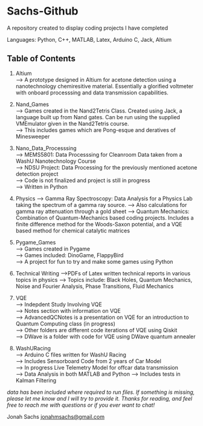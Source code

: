 # Sachs-Github
A repository created to display coding projects I have completed

Languages: Python, C++, MATLAB, Latex, Arduino C, Jack, Altium

## Table of Contents

1. Altium  
--> A prototype designed in Altium for acetone detection using a nanotechnology chemiresitive material. Essentially a glorified voltmeter with onboard processsing and data transmission capabilities.  
  
2. Nand_Games  
--> Games created in the Nand2Tetris Class. Created using Jack, a language built up from Nand gates. Can be run using the supplied VMEmulator given in the Nand2Tetris course.  
--> This includes games which are Pong-esque and deratives of Minesweeper  
  
3. Nano_Data_Processsing  
--> MEMS5801: Data Processsing for Cleanroom Data taken from a WashU Nanotechnology Course  
--> NDSU Project: Data Processing for the previously mentioned acetone detection project  
--> Code is not finalized and project is still in progress  
--> Written in Python  

4. Physics
--> Gamma Ray Spectroscopy: Data Analysis for a Physics Lab taking the spectrum of a gamma ray source.
--> Also calculations for gamma ray attenuation through a gold sheet
--> Quantum Mechanics: Combination of Quantum-Mechanics based coding projects. Includes a finite difference method for the Woods-Saxon potential, and a VQE based method for chemical catalytic matrices

  
5. Pygame_Games  
--> Games created in Pygame  
--> Games included: DinoGame, FlappyBird  
--> A project for fun to try and make some games using Python  

6. Technical Writing
-->PDFs of Latex written technical reports in various topics in physics
--> Topics include: Black Holes, Quantum Mechanics, Noise and Fourier Analysis, Phase Transitions, Fluid Mechanics
  
6. VQE  
--> Indepdent Study Involving VQE  
--> Notes section with information on VQE  
--> AdvancedQCNotes is a presentation on VQE for an introduction to Quantum Computing class (in progress)  
--> Other folders are different code iterations of VQE using Qiskit  
--> DWave is a folder with code for VQE using DWave quantum annealer  
  
7. WashURacing  
--> Arduino C files written for WashU Racing  
--> Includes Sensorboard Code from 2 years of Car Model  
--> In progress Live Telemetry Model for offcar data transmission  
--> Data Analysis in both MATLAB and Python
--> Includes tests in Kalman Filtering




*data has been included where required to run files. If something is missing, please let me know and I will try to provide it. Thanks for reading, and feel free to reach me with questions or if you ever want to chat!*

Jonah Sachs
jonahmsachs@gmail.com

